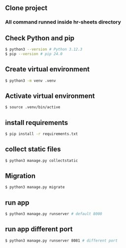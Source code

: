 ## Clone project
### All command runned inside hr-sheets directory

## Check Python and pip
```bash 
$ python3 --version # Python 3.12.3
$ pip --version # pip 24.0
```

## Create virtual environment
```bash
$ python3 -m venv .venv
```

## Activate virtual environment
```bash
$ source .venv/bin/active
```

## install requirements
```bash
$ pip install -r requirements.txt
```

## collect static files
```bash
$ python3 manage.py collectstatic
```

## Migration
```bash
$ python3 manage.py migrate
```

## run app
```bash
$ python3 manage.py runserver # default 8000
```

## run app different port
```bash
$ python3 manage.py runserver 8081 # different port
```


